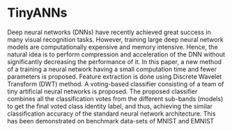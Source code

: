 # TinyANNs
Deep neural networks (DNNs) have recently
achieved great success in many visual recognition tasks. However,
training large deep neural network models are computationally
expensive and memory intensive. Hence, the natural idea is
to perform compression and acceleration of the DNN without
significantly decreasing the performance of it. In this paper,
a new method of a training a neural network having a small
computation time and fewer parameters is proposed. Feature
extraction is done using Discrete Wavelet Transform (DWT)
method. A voting-based classifier consisting of a team of tiny
artificial neural networks is proposed. The proposed classifier
combines all the classification votes from the different sub-bands
(models) to get the final voted class identity label, and thus,
achieving the similar classification accuracy of the standard
neural network architecture. This has been demonstrated on
benchmark data-sets of MNIST and EMNIST
